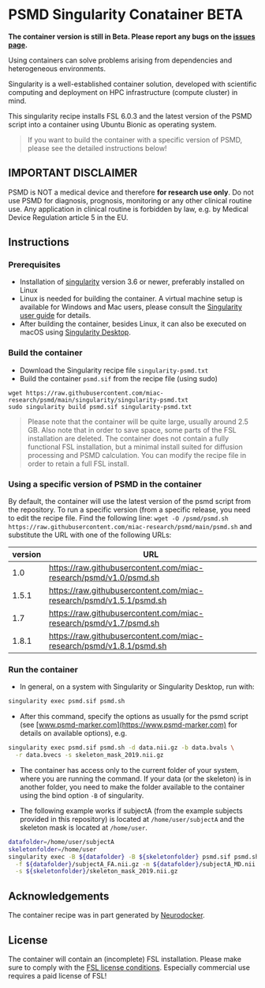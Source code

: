 # PSMD Singularity Conatainer BETA

**The container version is still in Beta. Please report any bugs on the [issues page](https://github.com/miac-research/psmd/issues).**

Using containers can solve problems arising from dependencies and heterogeneous environments.

Singularity is a well-established container solution, developed with scientific computing and deployment on HPC infrastructure (compute cluster) in mind.

This singularity recipe installs FSL 6.0.3 and the latest version of the PSMD script into a container using Ubuntu Bionic as operating system.

> If you want to build the container with a specific version of PSMD, please see the detailed instructions below!

## IMPORTANT DISCLAIMER  

PSMD is NOT a medical device and therefore **for research use only**. Do not use PSMD for diagnosis, prognosis, monitoring or any other clinical routine use. Any application in clinical routine is forbidden by law, e.g. by Medical Device Regulation article 5 in the EU.

## Instructions

### Prerequisites

- Installation of [singularity](https://sylabs.io) version 3.6 or newer, preferably installed on Linux
- Linux is needed for building the container. A virtual machine setup is available for Windows and Mac users, please consult the [Singularity user guide](https://sylabs.io/docs/) for details.
- After building the container, besides Linux, it can also be executed on macOS using [Singularity Desktop](https://sylabs.io/singularity-desktop-macos/).

### Build the container

- Download the Singularity recipe file `singularity-psmd.txt`
- Build the container `psmd.sif` from the recipe file (using sudo)

```
wget https://raw.githubusercontent.com/miac-research/psmd/main/singularity/singularity-psmd.txt
sudo singularity build psmd.sif singularity-psmd.txt
```

> Please note that the container will be quite large, usually around 2.5 GB. Also note that in order to save space, some parts of the FSL installation are deleted. The container does not contain a fully functional FSL installation, but a minimal install suited for diffusion processing and PSMD calculation. You can modify the recipe file in order to retain a full FSL install.

### Using a specific version of PSMD in the container

By default, the container will use the latest version of the psmd script from the repository. To run a specific version (from a specific release, you need to edit the recipe file. Find the following line: `wget -O /psmd/psmd.sh https://raw.githubusercontent.com/miac-research/psmd/main/psmd.sh` and substitute the URL with one of the following URLs:

| version | URL |
| ---     | --- |
| 1.0     | https://raw.githubusercontent.com/miac-research/psmd/v1.0/psmd.sh | 
| 1.5.1   | https://raw.githubusercontent.com/miac-research/psmd/v1.5.1/psmd.sh |
| 1.7     | https://raw.githubusercontent.com/miac-research/psmd/v1.7/psmd.sh |
| 1.8.1   | https://raw.githubusercontent.com/miac-research/psmd/v1.8.1/psmd.sh |


### Run the container

- In general, on a system with Singularity or Singularity Desktop, run with:

```bash
singularity exec psmd.sif psmd.sh
```

- After this command, specify the options as usually for the psmd script (see [www.psmd-marker.com](https://www.psmd-marker.com) for details on available options), e.g.

```bash
singularity exec psmd.sif psmd.sh -d data.nii.gz -b data.bvals \
  -r data.bvecs -s skeleton_mask_2019.nii.gz 
```

- The container has access only to the current folder of your system, where you are running the command. If your data (or the skeleton) is in another folder, you need to make the folder available to the container using the bind option `-B` of singularity.

- The following example works if subjectA (from the example subjects provided in this repository) is located at `/home/user/subjectA` and the skeleton mask is located at `/home/user`.

```bash
datafolder=/home/user/subjectA
skeletonfolder=/home/user
singularity exec -B ${datafolder} -B ${skeletonfolder} psmd.sif psmd.sh \
  -f ${datafolder}/subjectA_FA.nii.gz -m ${datafolder}/subjectA_MD.nii.gz \
  -s ${skeletonfolder}/skeleton_mask_2019.nii.gz
```

## Acknowledgements

The container recipe was in part generated by [Neurodocker](https://github.com/ReproNim/neurodocker).

## License

The container will contain an (incomplete) FSL installation. Please make sure to comply with the [FSL license conditions](https://fsl.fmrib.ox.ac.uk/fsl/fslwiki/Licence). Especially commercial use requires a paid license of FSL!
